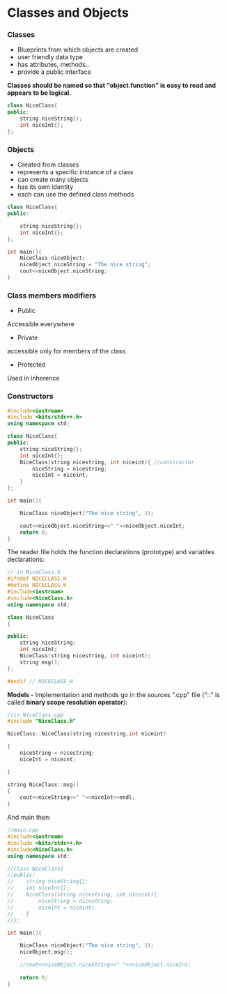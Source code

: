 # Classes and Objects

### Classes

- Blueprints from which objects are created 
- user friendly data type
- has attributes, methods..
- provide  a public  interface 

**Classes should be named so that "object.function" is easy to read and appears to be logical.**

```C++
class NiceClass{
public:    
    string niceString{};
    int niceInt{};
};
```
### Objects

- Created from classes
- represents a specific instance of a class
- can create many objects
- has its own identity
- each can use the defined class methods

```C++
class NiceClass{
public:

    string niceString{};
    int niceInt{};
};

int main(){
    NiceClass niceObject;
    niceObject.niceString = "The nice string";
    cout<<niceObject.niceString;
}
```

### Class members modifiers

- Public 

Accessible everywhere

- Private

accessible only for members of the class

- Protected

Used in inherence 


### Constructors

```C++
#include<iostream>
#include <bits/stdc++.h>
using namespace std;

class NiceClass{
public:
    string niceString{};
    int niceInt{};
    NiceClass(string nicestring, int niceint){ //constructor
        niceString = nicestring;
        niceInt = niceint;
    }
};

int main(){

    NiceClass niceObject("The nice string", 1);

    cout<<niceObject.niceString<<" "<<niceObject.niceInt;
    return 0;
}
```
The reader file holds the function declarations (prototype) and variables declarations:

```C++
// in NiceClass.h
#ifndef NICECLASS_H
#define NICECLASS_H
#include<iostream>
#include<NiceClass.h>
using namespace std;

class NiceClass
{

public:
    string niceString;
    int niceInt;
    NiceClass(string nicestring, int niceint);
    string msg();
};

#endif // NICECLASS_H
```
**Models -** Implementation and methods go in the sources ".cpp" file ("::" is called **binary scope resolution operator**):

```C++
//in NiceClass.cpp
#include "NiceClass.h"

NiceClass::NiceClass(string nicestring,int niceint)

{
    niceString = nicestring;
    niceInt = niceint;

}

string NiceClass::msg()
{
    cout<<niceString<<" "<<niceInt<<endl;
}
```

And main then: 
```C++
//main.cpp
#include<iostream>
#include <bits/stdc++.h>
#include<NiceClass.h>
using namespace std;

//class NiceClass{
//public:
//    string niceString{};
//    int niceInt{};
//    NiceClass(string nicestring, int niceint){
//        niceString = nicestring;
//        niceInt = niceint;
//    }
//};

int main(){

    NiceClass niceObject("The nice string", 1);
    niceObject.msg();

    //cout<<niceObject.niceString<<" "<<niceObject.niceInt;
    
    return 0;
}
```